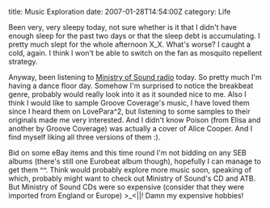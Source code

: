 title: Music Exploration
date: 2007-01-28T14:54:00Z
category: Life

Been very, very sleepy today, not sure whether is it that I didn't have enough sleep for the past two days or that the sleep debt is accumulating. I pretty much slept for the whole afternoon X\_X. What's worse? I caught a cold, again. I think I won't be able to switch on the fan as mosquito repellent strategy.

Anyway, been listening to [Ministry of Sound radio](http://www.ministryofsound.com/radio) today. So pretty much I'm having a dance floor day. Somehow I'm surprised to notice the breakbeat genre, probably would really look into it as it sounded nice to me. Also I think I would like to sample Groove Coverage's music, I have loved them since I heard them on LovePara^2, but listening to some samples to their originals made me very interested. And I didn't know Poison (from Elisa and another by Groove Coverage) was actually a cover of Alice Cooper. And I find myself liking all three versions of them :).

Bid on some eBay items and this time round I'm not bidding on any SEB albums (there's still one Eurobeat album though), hopefully I can manage to get them ^^. Think would probably explore more music soon, speaking of which, probably might want to check out Ministry of Sound's CD and ATB. But Ministry of Sound CDs were so expensive (consider that they were imported from England or Europe) >\_<||! Damn my expensive hobbies!

